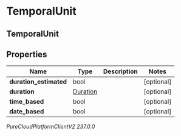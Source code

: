 # TemporalUnit

## TemporalUnit

## Properties

|Name | Type | Description | Notes|
|------------ | ------------- | ------------- | -------------|
| **duration_estimated** | bool |  | [optional] |
| **duration** | [Duration](Duration) |  | [optional] |
| **time_based** | bool |  | [optional] |
| **date_based** | bool |  | [optional] |



_PureCloudPlatformClientV2 237.0.0_
